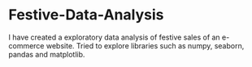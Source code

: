 # Festive-Data-Analysis
I have created a exploratory data analysis of festive sales of an e-commerce website. Tried to explore libraries such as numpy, seaborn, pandas and matplotlib.
